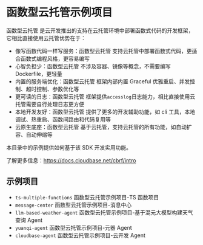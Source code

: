 # 函数型云托管示例项目

函数型云托管 是云开发推出的支持在云托管环境中部署函数式代码的开发框架，它相比直接使用云托管优势在于：

- 像写函数代码一样写服务：函数型云托管 支持云托管中部署函数式代码，更适合函数式编程风格，更容易编写
- 心智负担少：函数型云托管 不涉及容器、镜像等概念，不需要编写 Dockerfile，更轻量
- 内置的服务端优化：函数型云托管 框架内部内置 Graceful 优雅重启、并发控制、超时控制、参数优化等
- 更可读的日志：函数型云托管 框架提供`accesslog`日志能力，相比直接使用云托管需要自行处理日志更方便
- 本地开发友好：函数型云托管 提供了更多的开发辅助功能，如 cli 工具，本地调试、热重启、函数间路由和代码复用等
- 云原生底座：函数型云托管 基于云托管，支持云托管的所有功能，如自动扩容、自动伸缩等

本目录中的示例提供如何基于该 SDK 开发实用功能。

了解更多信息：<https://docs.cloudbase.net/cbrf/intro>

## 示例项目

- `ts-multiple-functions` 函数型云托管示例项目-TS 函数项目
- `message-center` 函数型云托管示例项目-消息中心
- `llm-based-weather-agent` 函数型云托管示例项目-基于混元大模型构建天气查询 Agent
- `yuanqi-agent` 函数型云托管示例项目-元器 Agent
- `cloudbase-agent` 函数型云托管示例项目-云开发 Agent
